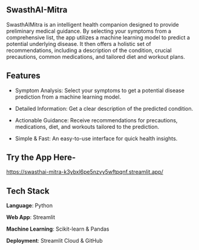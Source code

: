## SwasthAI-Mitra

SwasthAIMitra is an intelligent health companion designed to provide preliminary medical guidance. By selecting your symptoms from a comprehensive list, the app utilizes a machine learning model to predict a potential underlying disease. It then offers a holistic set of recommendations, including a description of the condition, crucial precautions, common medications, and tailored diet and workout plans.

## Features
- Symptom Analysis: Select your symptoms to get a potential disease prediction from a machine learning model.

- Detailed Information: Get a clear description of the predicted condition.

- Actionable Guidance: Receive recommendations for precautions, medications, diet, and workouts tailored to the prediction.

- Simple & Fast: An easy-to-use interface for quick health insights.


## Try the App Here-

https://swasthai-mitra-k3ybxl6pe5nzvy5wftpqnf.streamlit.app/


## Tech Stack

**Language**: Python

**Web App**: Streamlit

**Machine Learning**: Scikit-learn & Pandas

**Deployment**: Streamlit Cloud & GitHub

